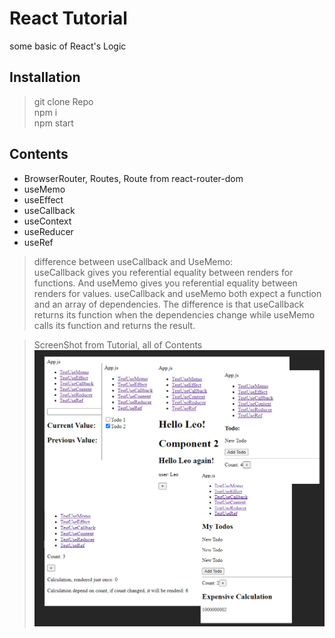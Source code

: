 # React Tutorial  

some basic of React's Logic  

## Installation

> git clone Repo  
> npm i  
> npm start  

## Contents  

+ BrowserRouter, Routes, Route from react-router-dom
+ useMemo  
+ useEffect  
+ useCallback  
+ useContext  
+ useReducer  
+ useRef  

> difference between useCallback and UseMemo:  
useCallback gives you referential equality between renders for functions. And useMemo gives you referential equality between renders for values. useCallback and useMemo both expect a function and an array of dependencies.
The difference is that useCallback returns its function when the dependencies change while
useMemo calls its function and returns the result.  

> ScreenShot from Tutorial, all of Contents
![image](screenshot.png)  
